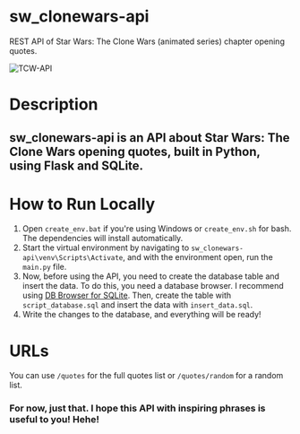 # sw_clonewars-api

REST API of Star Wars: The Clone Wars (animated series) chapter opening quotes.

![TCW-API](https://github.com/AstronautMarkus/sw_clonewars-api/assets/142458866/941ae4b0-d945-4d05-9689-3469d69bc8d1)

# Description

## sw_clonewars-api is an API about Star Wars: The Clone Wars opening quotes, built in Python, using Flask and SQLite.

# How to Run Locally

1. Open `create_env.bat` if you're using Windows or `create_env.sh` for bash. The dependencies will install automatically.
2. Start the virtual environment by navigating to `sw_clonewars-api\venv\Scripts\Activate`, and with the environment open, run the `main.py` file.
3. Now, before using the API, you need to create the database table and insert the data. To do this, you need a database browser. I recommend using [DB Browser for SQLite](https://sqlitebrowser.org/). Then, create the table with `script_database.sql` and insert the data with `insert_data.sql`.
4. Write the changes to the database, and everything will be ready!

# URLs

You can use `/quotes` for the full quotes list or `/quotes/random` for a random list.

### For now, just that. I hope this API with inspiring phrases is useful to you! Hehe!
